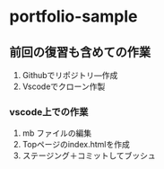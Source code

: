 # portfolio-sample

## 前回の復習も含めての作業
<!-- h2 = ## -->
1. Githubでリポジトリ―作成
2. Vscodeでクローン作製

### vscode上での作業
1. mb ファイルの編集
2. Topページのindex.htmlを作成
3. ステージング＋コミットしてブッシュ
